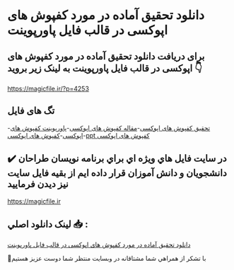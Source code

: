 # دانلود تحقیق آماده در مورد کفپوش های اپوکسی در قالب فایل پاورپوینت

## برای دریافت دانلود تحقیق آماده در مورد کفپوش های اپوکسی در قالب فایل پاورپوینت به لینک زیر بروید 👇

https://magicfile.ir/?p=4253

## تگ های فایل

-[تحقیق کفپوش های اپوکسی](https://magicfile.ir/product/%d8%aa%d8%ad%d9%82%db%8c%d9%82-%d8%a2%d9%85%d8%a7%d8%af%d9%87-%da%a9%d9%81%d9%be%d9%88%d8%b4-%d9%87%d8%a7%db%8c-%d8%a7%d9%be%d9%88%da%a9%d8%b3%db%8c-%d8%af%d8%b1-%d9%be%d8%a7%d9%88%d8%b1%d9%be%d9%88%db%8c%d9%86%d8%aa/)-[مقاله کفپوش های اپوکسی](https://magicfile.ir/product/%d8%aa%d8%ad%d9%82%db%8c%d9%82-%d8%a2%d9%85%d8%a7%d8%af%d9%87-%da%a9%d9%81%d9%be%d9%88%d8%b4-%d9%87%d8%a7%db%8c-%d8%a7%d9%be%d9%88%da%a9%d8%b3%db%8c-%d8%af%d8%b1-%d9%be%d8%a7%d9%88%d8%b1%d9%be%d9%88%db%8c%d9%86%d8%aa/)-[پاورپوینت کفپوش های اپوکسی](https://magicfile.ir/product/%d8%aa%d8%ad%d9%82%db%8c%d9%82-%d8%a2%d9%85%d8%a7%d8%af%d9%87-%da%a9%d9%81%d9%be%d9%88%d8%b4-%d9%87%d8%a7%db%8c-%d8%a7%d9%be%d9%88%da%a9%d8%b3%db%8c-%d8%af%d8%b1-%d9%be%d8%a7%d9%88%d8%b1%d9%be%d9%88%db%8c%d9%86%d8%aa/)-[کفپوش های اپوکسی](https://magicfile.ir/product/%d8%aa%d8%ad%d9%82%db%8c%d9%82-%d8%a2%d9%85%d8%a7%d8%af%d9%87-%da%a9%d9%81%d9%be%d9%88%d8%b4-%d9%87%d8%a7%db%8c-%d8%a7%d9%be%d9%88%da%a9%d8%b3%db%8c-%d8%af%d8%b1-%d9%be%d8%a7%d9%88%d8%b1%d9%be%d9%88%db%8c%d9%86%d8%aa/)-[ppt کفپوش های اپوکسی](https://magicfile.ir/product/%d8%aa%d8%ad%d9%82%db%8c%d9%82-%d8%a2%d9%85%d8%a7%d8%af%d9%87-%da%a9%d9%81%d9%be%d9%88%d8%b4-%d9%87%d8%a7%db%8c-%d8%a7%d9%be%d9%88%da%a9%d8%b3%db%8c-%d8%af%d8%b1-%d9%be%d8%a7%d9%88%d8%b1%d9%be%d9%88%db%8c%d9%86%d8%aa/)

## ✔️ در سايت فايل هاي ويژه اي براي برنامه نويسان طراحان دانشجويان و دانش آموزان قرار داده ايم از بقيه فايل سايت نيز ديدن فرماييد

https://magicfile.ir


## لينک دانلود اصلي 📥 :

[دانلود تحقیق آماده در مورد کفپوش های اپوکسی در قالب فایل پاورپوینت](https://magicfile.ir/product/%d8%aa%d8%ad%d9%82%db%8c%d9%82-%d8%a2%d9%85%d8%a7%d8%af%d9%87-%da%a9%d9%81%d9%be%d9%88%d8%b4-%d9%87%d8%a7%db%8c-%d8%a7%d9%be%d9%88%da%a9%d8%b3%db%8c-%d8%af%d8%b1-%d9%be%d8%a7%d9%88%d8%b1%d9%be%d9%88%db%8c%d9%86%d8%aa/) 


🙏با تشکر از همراهي شما مشتاقانه در وبسایت منتظر شما دوست عزیز هستیم

